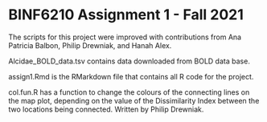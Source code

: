 # BINF6210 Assignment 1 - Fall 2021

The scripts for this project were improved with contributions from Ana Patricia Balbon, Philip Drewniak, and Hanah Alex. 

Alcidae_BOLD_data.tsv contains data downloaded from BOLD data base.

assign1.Rmd is the RMarkdown file that contains all R code for the project.

col.fun.R has a function to change the colours of the connecting lines on the map plot, depending on the value of the Dissimilarity Index between the two locations being connected. Written by Philip Drewniak. 
